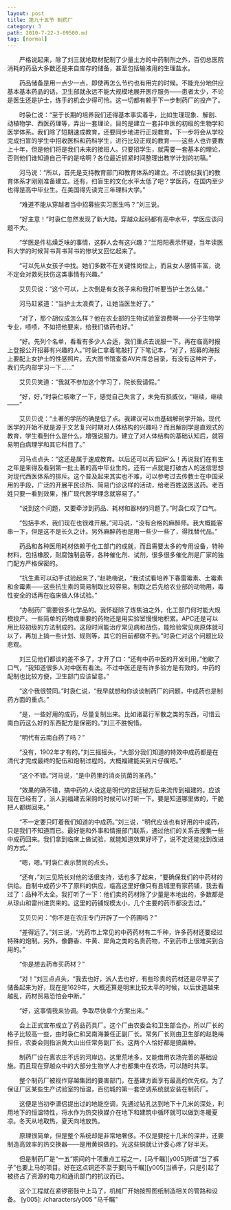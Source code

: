 ```yaml
---
layout: post
title: 第九十五节 制药厂
category: 3
path: 2010-7-22-3-09500.md
tag: [normal]
---
```


　　严格说起来，除了刘三就地取材配制了少量土方的中药制剂之外，百仞总医院消耗的药品大多数还是来自库存的储备，甚至包括输液用的生理盐水。

　　药品储备是用一点少一点，即使再怎么节约也有用完的时候。不能充分地供应基本基本药品的话，卫生部就永远不能大规模地展开医疗服务——患者太少，不论是医生还是护士，练手的机会少得可怜。这一切都有赖于下一步制药厂的投产了。

　　时袅仁说：“至于长期的培养我们还得基本事实着手，比如生理现象、解剖、动植物学、西医药理等，弄出一套理论，目的是建立一套非中医的初级的生物学和医学体系。我们除了短期速成教育，还要同步地进行正规教育。下一步将会从学校完成扫盲的学生中招收医科和药科学生，进行比较正规的教育——这些人也许要教上十年，但是他们将是我们未来的接班人。只要招学生，就需要一套基本的理论，否则他们谁知道自己干的是啥啊？各位最近抓紧时间整理出教学计划的初稿。”

　　河马说：“所以，首先是支持教育部门和教育体系的建立。不过貌似我们的教育体系才刚刚准备建立。还有，扫盲生的文化水平太低了吧？学医药，在国内至少也得是高中毕业生。在美国得先读完三年理科大学。”

　　“难道不能从穿越者当中招募些实习医生吗？”刘三说。

　　“好主意！”时袅仁忽然发现了新大陆。穿越众起码都有高中水平，学医应该问题不大。

　　“学医是件枯燥乏味的事情，这群人会有这兴趣？”兰阳阳表示怀疑，当年读医科大学的时候背书背书背书的惨状又回忆起来了。

　　“可以先从女孩子中找。她们多数不在关键性岗位上，而且女人感情丰富，说不定会对救死扶伤这类事情有兴趣。”

　　艾贝贝说：“这个可以，上次倒是有女孩子来和我打听要当护士怎么做。”

　　河马赶紧道：“当护士太浪费了，让她当医生好了。”

　　“对了，那个胡仪成怎么样？他在农业部的生物试验室浪费啊——分子生物学专业，啧啧，不如把他要来，给我们做药也好。”

　　“好。先列个名单，看看有多少人合适，我们重点去说服一下。再在临高时报上登报公开招募有兴趣的人。”时袅仁拿着笔敲打了下笔记本，“对了，招募的海报上要配上女护士的性感照片。去大图书馆查查AV片库总目录，有没有这种片子，我们先内部学习一下……”

　　艾贝贝笑道：“我就不参加这个学习了，院长我请假。”

　　“好，好，”时袅仁咳嗽了一下，感觉自己失言了，未免有损威仪，“继续，继续——”

　　艾贝贝说：“土著的学历的确是低了点。我建议可以由基础解剖学开始。现代医学的开始不就是源于文艺复兴时期对人体结构的兴趣吗？而且解剖学是直观式的教育，学生看到什么是什么，增强说服力。建立了对人体结构的基础认知后，就容易明白病理学和其它科目了。”

　　河马点点头：“这还是属于速成教育。以后还可以再‘回炉’么！再说我们在有生之年是来得及看到第一批土著的高中毕业生的。还有一点就是打破古人的迷信思想对现代西医体系的排斥。这个普及起来其实也不难，可以参考过去传教士在中国采用的手段，广泛的开展平民诊所、简易门诊这样的活动，给老百姓送医送药。老百姓只要一看到效果，推广现代医学理念就容易了。”

　　“说到这个问题，又要牵涉到药品、耗材和器材的问题了。”时袅仁叹了口气。

　　“包括手术，我们现在也很难开展。”河马说，“没有合格的麻醉师。我大概能客串一下，但是这不是长久之计。另外麻醉药也是用一些少一些了，得找替代品。”

　　药品和各种医用耗材依赖于化工部门的成就，而且需要太多的专用设备，特种材料，包括橡胶，耐腐蚀制品等，各种催化剂、试剂，很多很多催化剂是厂家的独门配方严格保密的。

　　“抗生素可以动手试验起来了，”赵艳梅说，“我试试看培养下春雷霉素、土霉素和金霉素——这些抗生素的简易制取比较容易。制取之后先给农业部的动物用，毒性安全的话再在临床做人体试验。”

　　“办制药厂需要很多化学品的。我怀疑除了炼焦油之外，化工部门何时能大规模投产。一些简单的药物或重要的药物还是用实验室慢慢地积累。APC还是可以用比较初级的方法制成的。这段时间能治疗常见病和战伤，能检验常见病原体就可以了，再加上搞一些计划、规则等，其它的目前都做不到。”时袅仁对这个问题比较悲观。

　　刘三见他们都谈的差不多了，才开了口：“还有中药中医的开发利用，”他歇了口气，“我知道很多人对中医有看法。不过中医还是有许多验方是有效的。中药的配制也比较方便，卫生部门应该留意。”

　　“这个我很赞同。”时袅仁说，“我早就想和你谈谈制药厂的问题，中成药也是制药方面的重点。”

　　“是，一些好用的成药，尽量复制出来。比如诸葛行军散之类的东西，可惜云南白药这么好的东西配方是保密的。”刘三不胜惋惜。

　　“明代有云南白药了吗？”

　　“没有，1902年才有的。”刘三摇摇头，“大部分我们知道的特效中成药都是在清代才完成最终的配伍和炮制过程的。大概福建能买到片仔癀吧。”

　　“这个不错。”河马说，“是中药里的消炎抗菌的圣药。”

　　“效果的确不错，搞中药的人说这是明代的宫廷秘方后来流传到福建的。应该现在已经有了，派人到福建去采购的时候可以打听一下。要是知道哪里做的，干脆把人都绑回来。”

　　“不一定要只盯着我们知道的中成药。”刘三说，“明代应该也有好用的中成药，只是我们不知道而已。最好能和外事和情报部门联系，通过他们的关系去搜集一些中成药回来。我们拿到临床上做试验，就能知道效果好坏了，说不定还能找到改进的方式。”

　　“嗯，嗯。”时袅仁表示赞同的点头。

　　“还有，”刘三见院长对他的话很支持，话也多了起来，“要确保我们的中药材的供给。自制中成药少不了原料的供应，临高这里好像只有县城里有家药铺，我去看过了：品种不太全。我打听了一下：他们卖的药材除了少量是本地出的，多数都是从琼山和雷州进货来的。这里的药铺规模太小，几个主要的药市都没去过。”

　　艾贝贝问：“你不是在农庄专门开辟了一个药圃吗？”

　　“差得远了。”刘三说，“光药市上常见的中药药材有二千种，许多药材还要经过特殊的炮制。另外，像麝香、牛黄、犀角之类的名贵药物，不到药市上很难买到合用的。”

　　“你是想去药市买药材？”

　　“对！”刘三点点头，“我去也好，派人去也好，有些珍贵的药材还是尽早买了储备起来为好，现在是1629年，大概还算是明末比较太平的时候，以后世道越来越乱，药材贸易恐怕会中断。”

　　“好，这事情我来协调。争取尽快拿个方案出来。”

　　会上正式宣布成立了药品药具厂。这个厂由农委会和卫生部合办，所以厂长的格子比较高一些，由时袅仁和吴南海兼任正副厂长。常务厂长则由卫生部的赵艳梅担任，农委会则指派黄大山出任常务副厂长。这两个人恰好都是搞菌种。

　　制药厂设在离农庄不远的河岸边。这里荒地多，又能借用农场完善的基础设施。而且现在穿越众中的大部分生物学人才也都集中在农场，可以随时共享。

　　整个制药厂被视作穿越集团的要害部门，在基建方面享有最高的优先权。为了保证厂区某些生产试验室的恒温，百仞城的第一套空调系统就安装在制药厂。

　　这便是当初李潇侣提出过的地能空调，先通过钻孔达到地下十几米的深处，利用地下的恒温特性，将水作为热交换媒介在地下和建筑中循环就可以做到冬暖夏凉。冬天从地取热，夏天向地放热。

　　原理很简单，但是整个系统却是非常地奢侈。不仅是要挖十几米的深井，还要制造高效率的热交换器——是用黄铜做的。光这些铜就让计委心疼了好半天。

　　但是制药厂是“一五”期间的十项重点工程之一，[马千瞩][y005]所谓“当了裤子”也要上马的项目。好在这点铜还不至于要[马千瞩][y005]当裤子，只是引起了被挤占了资源的电力和通讯部门的抗议而已。

　　这个工程就在紧锣密鼓中上马了，机械厂开始按照图纸制造相关的管路和设备。
[y005]: /characters/y005 "马千瞩"
